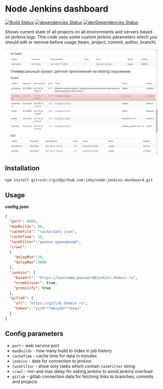 # Node Jenkins dashboard

[![Build Status](https://travis-ci.org/jehy/node-jenkins-dashboard.svg?branch=master)](https://travis-ci.org/jehy/node-jenkins-dashboard)
[![dependencies Status](https://david-dm.org/jehy/node-jenkins-dashboard/status.svg)](https://david-dm.org/jehy/node-jenkins-dashboard)
[![devDependencies Status](https://david-dm.org/jehy/node-jenkins-dashboard/dev-status.svg)](https://david-dm.org/jehy/node-jenkins-dashboard?type=dev)

Shows current state of all projects on all environments and servers based on jenkins logs.
This code uses some custom jenkins parameters which you should edit or remove before usage
 (team, project, commit, author, branch).

![Dashboard looks liek this](dashboard.png?raw=true "Title")

## Installation
```bash
npm install git+ssh://git@github.com:jehy/node-jenkins-dashboard.git
```

## Usage
**config.json**
```json
{
  "port": 8000,
  "maxBuilds": 40,
  "cacheFile": "cache/data.json",
  "cacheTime": 10,
  "taskFilter":"деплоя приложений",
  "crawl":
  {
    "delayMin":10,
    "delayMax":5000
  },
  "jenkins": {
    "baseUrl": "https://username:password@jenkins.domain.ru",
    "crumbIssuer": true,
    "promisify": true
  },
  "gitlab": {
    "url": "https://gitlab.domain.ru",
    "token": "yyr8***AAxydd***Gvxu"
  }
}
```
## Config parameters
* `port` - web service port
* `maxBuilds` - how many build to index in job history
* `cacheTime` - cache time for data in minutes
* `jenkins` - data for connection to jenkins
* `taskFilter` - show only tasks which contain `taskFilter` string
* `crawl` - min and max delay for asking jenkins to avoid jenkins overload
* `gitlab` - gitlab connection data for fetching links to branches, commits and projects